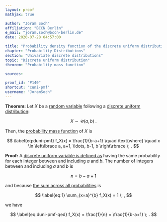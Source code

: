 ```yaml
---
layout: proof
mathjax: true

author: "Joram Soch"
affiliation: "BCCN Berlin"
e_mail: "joram.soch@bccn-berlin.de"
date: 2020-07-28 04:57:00

title: "Probability density function of the discrete uniform distribution"
chapter: "Probability Distributions"
section: "Univariate discrete distributions"
topic: "Discrete uniform distribution"
theorem: "Probability mass function"

sources:

proof_id: "P140"
shortcut: "cuni-pmf"
username: "JoramSoch"
---
```



**Theorem:** Let $X$ be a [random variable](/D/rvar) following a [discrete uniform distribution](/D/duni):

$$ \label{eq:duni}
X \sim \mathcal{U}(a, b) \; .
$$

Then, the [probability mass function](/D/pmf) of $X$ is

$$ \label{eq:duni-pmf}
f_X(x) = \frac{1}{b-a+1} \quad \text{where} \quad x \in \left\lbrace a, a+1, \ldots, b-1, b \right\rbrace \; .
$$


**Proof:** A [discrete uniform variable is defined as](/D/duni) having the same probability for each integer between and including $a$ and $b$. The number of integers between and including $a$ and $b$ is

$$ \label{eq:n}
n = b - a + 1
$$

and because [the sum across all probabilities](/D/pmf) is

$$ \label{eq:1}
\sum_{x=a}^{b} f_X(x) = 1 \; ,
$$

we have

$$ \label{eq:duni-pmf-qed}
f_X(x) = \frac{1}{n} = \frac{1}{b-a+1} \; .
$$